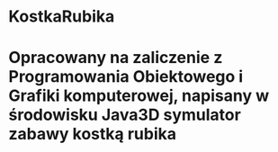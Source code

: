 # KostkaRubika
# Opracowany na zaliczenie z Programowania Obiektowego i Grafiki komputerowej, napisany w środowisku Java3D symulator zabawy kostką rubika
